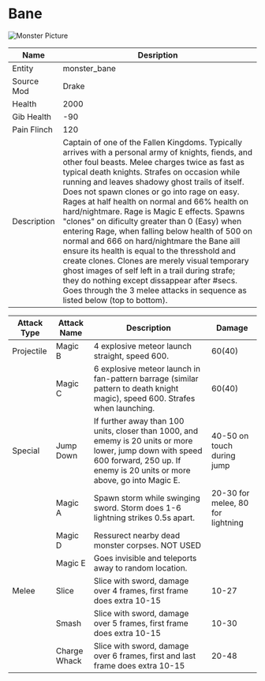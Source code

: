 # Bane
![Monster Picture](https://github.com/JosiahJack/Keep/blob/master/readmesrc/bane.png)

|Name  |Desription|
|------|-------------|
|Entity|monster_bane|
|Source Mod|Drake|
|Health|2000|
|Gib Health|-90|
|Pain Flinch|120|
|Description|Captain of one of the Fallen Kingdoms.  Typically arrives with a personal army of knights, fiends, and other foul beasts.  Melee charges twice as fast as typical death knights.  Strafes on occasion while running and leaves shadowy ghost trails of itself.  Does not spawn clones or go into rage on easy.  Rages at half health on normal and 66% health on hard/nightmare.  Rage is Magic E effects.  Spawns "clones" on dificulty greater than 0 (Easy) when entering Rage, when falling below health of 500 on normal and 666 on hard/nightmare the Bane aill ensure its health is equal to the thresshold and create clones.  Clones are merely visual temporary ghost images of self left in a trail during strafe; they do nothing except dissappear after #secs.  Goes through the 3 melee attacks in sequence as listed below (top to bottom).|

|Attack Type|Attack Name|Description|Damage|
|-----------|-----------|-----------|------|
|Projectile|Magic B|4 explosive meteor launch straight, speed 600.|60(40)|
||Magic C|6 explosive meteor launch in fan-pattern barrage (similar pattern to death knight magic), speed 600. Strafes when launching.|60(40)|
|Special|Jump Down|If  further away than 100 units, closer than 1000, and ememy is 20 units or more lower, jump down with speed 600 forward, 250 up.  If enemy is 20 units or more above, go into Magic E.|40-50 on touch during jump|
||Magic A|Spawn storm while swinging sword.  Storm does 1-6 lightning strikes 0.5s apart.|20-30 for melee, 80 for lightning|
||Magic D|Ressurect nearby dead monster corpses. NOT USED||
||Magic E|Goes invisible and teleports away to random location.||
|Melee     |Slice|Slice with sword, damage over 4 frames, first frame does extra 10-15|10-27|
|     |Smash|Slice with sword, damage over 5 frames, first frame does extra 10-15|10-30|
|     |Charge Whack|Slice with sword, damage over 6 frames, first and last frame does extra 10-15|20-48|
